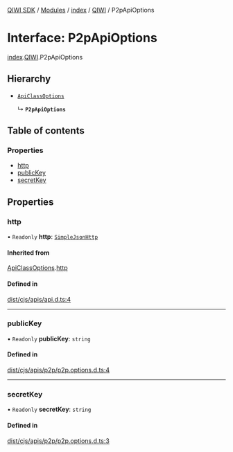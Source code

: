 [QIWI SDK](../README.md) / [Modules](../modules.md) / [index](../modules/index.md) / [QIWI](../modules/index.QIWI.md) / P2pApiOptions

# Interface: P2pApiOptions

[index](../modules/index.md).[QIWI](../modules/index.QIWI.md).P2pApiOptions

## Hierarchy

- [`ApiClassOptions`](index._internal_.ApiClassOptions.md)

  ↳ **`P2pApiOptions`**

## Table of contents

### Properties

- [http](index.QIWI.P2pApiOptions.md#http)
- [publicKey](index.QIWI.P2pApiOptions.md#publickey)
- [secretKey](index.QIWI.P2pApiOptions.md#secretkey)

## Properties

### http

• `Readonly` **http**: [`SimpleJsonHttp`](../classes/index._internal_.SimpleJsonHttp.md)

#### Inherited from

[ApiClassOptions](index._internal_.ApiClassOptions.md).[http](index._internal_.ApiClassOptions.md#http)

#### Defined in

[dist/cjs/apis/api.d.ts:4](https://github.com/AlexXanderGrib/node-qiwi-sdk/blob/26a7b1c/dist/cjs/apis/api.d.ts#L4)

___

### publicKey

• `Readonly` **publicKey**: `string`

#### Defined in

[dist/cjs/apis/p2p/p2p.options.d.ts:4](https://github.com/AlexXanderGrib/node-qiwi-sdk/blob/26a7b1c/dist/cjs/apis/p2p/p2p.options.d.ts#L4)

___

### secretKey

• `Readonly` **secretKey**: `string`

#### Defined in

[dist/cjs/apis/p2p/p2p.options.d.ts:3](https://github.com/AlexXanderGrib/node-qiwi-sdk/blob/26a7b1c/dist/cjs/apis/p2p/p2p.options.d.ts#L3)
